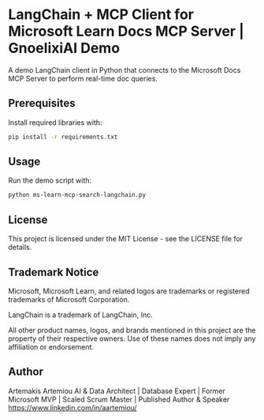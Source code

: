 # LangChain + MCP Client for Microsoft Learn Docs MCP Server | GnoelixiAI Demo
A demo LangChain client in Python that connects to the Microsoft Docs MCP Server to perform real-time doc queries.

## Prerequisites
Install required libraries with:
```bash
pip install -r requirements.txt
```

## Usage

Run the demo script with:

```bash
python ms-learn-mcp-search-langchain.py
```

## License
This project is licensed under the MIT License - see the LICENSE file for details.


## Trademark Notice

Microsoft, Microsoft Learn, and related logos are trademarks or registered trademarks of Microsoft Corporation.

LangChain is a trademark of LangChain, Inc.

All other product names, logos, and brands mentioned in this project are the property of their respective owners. Use of these names does not imply any affiliation or endorsement.


## Author
Artemakis Artemiou
AI & Data Architect | Database Expert | Former Microsoft MVP | Scaled Scrum Master | Published Author & Speaker
https://www.linkedin.com/in/aartemiou/
